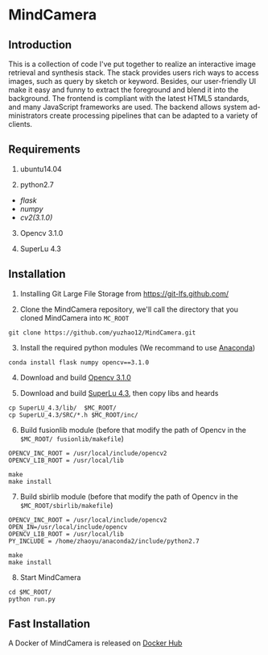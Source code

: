 # MindCamera

## Introduction
    
  This is a collection of code I've put together to realize an interactive image retrieval and synthesis stack. The stack provides users rich ways to access images, such as query by sketch or keyword. Besides, our user-friendly UI make it easy and funny to extract the foreground and blend it into the background. The frontend is compliant with the latest HTML5 standards, and many JavaScript frameworks are used. The backend allows system ad-ministrators create processing pipelines that can be adapted to a variety of clients. 
    
## Requirements

1. ubuntu14.04

2. python2.7
  - *flask*
  - *numpy*
  - *cv2(3.1.0)*

3. Opencv 3.1.0

4. SuperLu 4.3


## Installation

1. Installing Git Large File Storage from https://git-lfs.github.com/

2. Clone the MindCamera repository, we'll call the directory that you cloned MindCamera into `MC_ROOT`

```
git clone https://github.com/yuzhao12/MindCamera.git
```

3. Install the required python modules (We recommand to use [Anaconda](https://www.continuum.io/downloads))

```shell
conda install flask numpy opencv==3.1.0
```

4. Download and build [Opencv 3.1.0](http://opencv.org/releases.html)

5. Download and build [SuperLu 4.3](http://crd-legacy.lbl.gov/~xiaoye/SuperLU/), then copy libs and heards

```shell
cp SuperLU_4.3/lib/  $MC_ROOT/
cp SuperLU_4.3/SRC/*.h $MC_ROOT/inc/
```

6. Build fusionlib module (before that modify the path of Opencv in the `$MC_ROOT/ fusionlib/makefile`)
```
OPENCV_INC_ROOT = /usr/local/include/opencv2
OPENCV_LIB_ROOT = /usr/local/lib
```
```shell
make
make install
```

7. Build  sbirlib module (before that modify the path of Opencv in the `$MC_ROOT/sbirlib/makefile`)

```
OPENCV_INC_ROOT = /usr/local/include/opencv2
OPEN_IN=/usr/local/include/opencv
OPENCV_LIB_ROOT = /usr/local/lib
PY_INCLUDE = /home/zhaoyu/anaconda2/include/python2.7
```
```shell
make
make install
```

8. Start MindCamera 

```
cd $MC_ROOT/
python run.py
```


## Fast Installation

A Docker of MindCamera is released on [Docker Hub](https://hub.docker.com/r/buptzhaoyu/imagecombine/)

